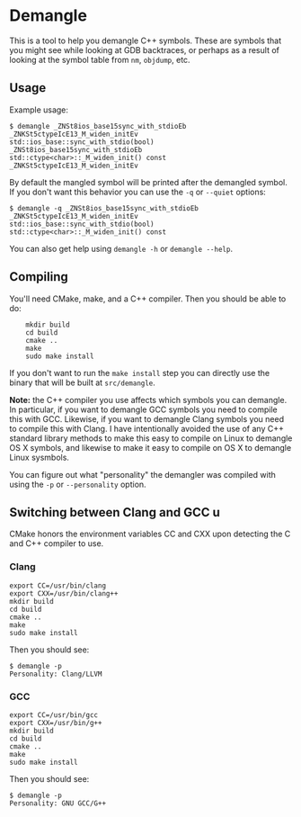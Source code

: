 # Demangle

This is a tool to help you demangle C++ symbols. These are symbols that you
might see while looking at GDB backtraces, or perhaps as a result of looking at
the symbol table from `nm`, `objdump`, etc.

## Usage

Example usage:

    $ demangle _ZNSt8ios_base15sync_with_stdioEb _ZNKSt5ctypeIcE13_M_widen_initEv
    std::ios_base::sync_with_stdio(bool)  _ZNSt8ios_base15sync_with_stdioEb
    std::ctype<char>::_M_widen_init() const  _ZNKSt5ctypeIcE13_M_widen_initEv

By default the mangled symbol will be printed after the demangled symbol. If you
don't want this behavior you can use the `-q` or `--quiet` options:

    $ demangle -q _ZNSt8ios_base15sync_with_stdioEb _ZNKSt5ctypeIcE13_M_widen_initEv
    std::ios_base::sync_with_stdio(bool)
    std::ctype<char>::_M_widen_init() const

You can also get help using `demangle -h` or `demangle --help`.

## Compiling

You'll need CMake, make, and a C++ compiler. Then you should be able to do:
```
    mkdir build
    cd build
    cmake ..
    make
    sudo make install
```
If you don't want to run the `make install` step you can directly use the binary
that will be built at `src/demangle`.

**Note:** the C++ compiler you use affects which symbols you can demangle. In
particular, if you want to demangle GCC symbols you need to compile this with
GCC. Likewise, if you want to demangle Clang symbols you need to compile this
with Clang. I have intentionally avoided the use of any C++ standard library
methods to make this easy to compile on Linux to demangle OS X symbols, and
likewise to make it easy to compile on OS X to demangle Linux sysmbols.

You can figure out what "personality" the demangler was compiled with using the
`-p` or `--personality` option.

## Switching between Clang and GCC u

CMake honors the environment variables CC and CXX upon detecting the C and C++ compiler to use.
### Clang

```
export CC=/usr/bin/clang
export CXX=/usr/bin/clang++
mkdir build
cd build
cmake ..
make
sudo make install
```

Then you should see:

```
$ demangle -p
Personality: Clang/LLVM
```

### GCC

```
export CC=/usr/bin/gcc
export CXX=/usr/bin/g++
mkdir build
cd build
cmake ..
make
sudo make install
```
Then you should see:

```
$ demangle -p
Personality: GNU GCC/G++
```
